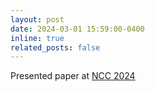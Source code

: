 ```yaml
---
layout: post
date: 2024-03-01 15:59:00-0400
inline: true
related_posts: false
---
```


Presented paper at <a href="https://iittp.ac.in/ncc2024/">NCC 2024</a>

